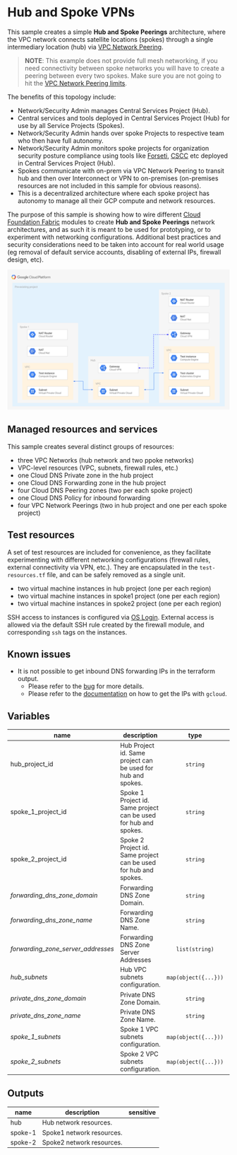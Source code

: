 # Hub and Spoke VPNs

This sample creates a simple **Hub and Spoke Peerings** architecture, where the VPC network connects satellite locations (spokes) through a single intermediary location (hub) via [VPC Network Peering](https://cloud.google.com/vpc/docs/vpc-peering). 
> **NOTE**: This example does not provide full mesh networking, if you need connectivity between spoke networks you will have to create a peering between every two spokes. Make sure you are not going to hit the [VPC Network Peering limits](https://cloud.google.com/vpc/docs/quota#vpc-peering). 

The benefits of this topology include:

- Network/Security Admin manages Central Services Project (Hub).
- Central services and tools deployed in Central Services Project (Hub) for use by all Service Projects (Spokes).
- Network/Security Admin hands over spoke Projects to respective team who then have full autonomy.
- Network/Security Admin monitors spoke projects for organization security posture compliance using tools like [Forseti](https://forsetisecurity.org/), [CSCC](https://cloud.google.com/security-command-center/) etc deployed in Central Services Project (Hub).
- Spokes communicate with on-prem via VPC Network Peering to transit hub and then over Interconnect or VPN to on-premises (on-premises resources are not included in this sample for obvious reasons).
- This is a decentralized architecture where each spoke project has autonomy to manage all their GCP compute and network resources.

The purpose of this sample is showing how to wire different [Cloud Foundation Fabric](https://github.com/search?q=topic%3Acft-fabric+org%3Aterraform-google-modules&type=Repositories) modules to create **Hub and Spoke Peerings** network architectures, and as such it is meant to be used for prototyping, or to experiment with networking configurations. Additional best practices and security considerations need to be taken into account for real world usage (eg removal of default service accounts, disabling of external IPs, firewall design, etc).


![High-level diagram](diagram.png "High-level diagram")

## Managed resources and services

This sample creates several distinct groups of resources:

- three VPC Networks (hub network and two ppoke networks)
- VPC-level resources (VPC, subnets, firewall rules, etc.)
- one Cloud DNS Private zone in the hub project
- one Cloud DNS Forwarding zone in the hub project
- four Cloud DNS Peering zones (two per each spoke project)
- one Cloud DNS Policy for inbound forwarding
- four VPC Network Peerings (two in hub project and one per each spoke project)

## Test resources

A set of test resources are included for convenience, as they facilitate experimenting with different networking configurations (firewall rules, external connectivity via VPN, etc.). They are encapsulated in the `test-resources.tf` file, and can be safely removed as a single unit.

- two virtual machine instances in hub project (one per each region) 
- two virtual machine instances in spoke1 project (one per each region) 
- two virtual machine instances in spoke2 project (one per each region) 

SSH access to instances is configured via [OS Login](https://cloud.google.com/compute/docs/oslogin/). External access is allowed via the default SSH rule created by the firewall module, and corresponding `ssh` tags on the instances.

## Known issues
 - It is not possible to get inbound DNS forwarding IPs in the terraform output.
   -  Please refer to the [bug](https://github.com/terraform-providers/terraform-provider-google/issues/3753) for more details.
   -  Please refer to the [documentation](https://cloud.google.com/dns/zones/#creating_a_dns_policy_that_enables_inbound_dns_forwarding) on how to get the IPs with `gcloud`.

<!-- BEGIN TFDOC -->
## Variables

| name | description | type | required | default |
|---|---|:---: |:---:|:---:|
| hub_project_id | Hub Project id. Same project can be used for hub and spokes. | <code title="">string</code> | ✓ |  |
| spoke_1_project_id | Spoke 1 Project id. Same project can be used for hub and spokes. | <code title="">string</code> | ✓ |  |
| spoke_2_project_id | Spoke 2 Project id. Same project can be used for hub and spokes. | <code title="">string</code> | ✓ |  |
| *forwarding_dns_zone_domain* | Forwarding DNS Zone Domain. | <code title="">string</code> |  | <code title="">on-prem.local.</code> |
| *forwarding_dns_zone_name* | Forwarding DNS Zone Name. | <code title="">string</code> |  | <code title="">on-prem-local</code> |
| *forwarding_zone_server_addresses* | Forwarding DNS Zone Server Addresses | <code title="list&#40;string&#41;">list(string)</code> |  | <code title="">["8.8.8.8", "8.8.4.4"]</code> |
| *hub_subnets* | Hub VPC subnets configuration. | <code title="map&#40;object&#40;&#123;&#10;ip_cidr_range &#61; string&#10;region        &#61; string&#10;&#125;&#41;&#41;">map(object({...}))</code> |  | <code title="&#123;&#10;hub-subnet-a &#61; &#123;&#10;ip_cidr_range &#61; &#34;10.10.10.0&#47;24&#34;&#10;region        &#61; &#34;europe-west1&#34;&#10;&#125;&#10;hub-subnet-b &#61; &#123;&#10;ip_cidr_range &#61; &#34;10.10.20.0&#47;24&#34;&#10;region        &#61; &#34;europe-west2&#34;&#10;&#125;&#10;&#125;">...</code> |
| *private_dns_zone_domain* | Private DNS Zone Domain. | <code title="">string</code> |  | <code title="">gcp.local.</code> |
| *private_dns_zone_name* | Private DNS Zone Name. | <code title="">string</code> |  | <code title="">gcp-local</code> |
| *spoke_1_subnets* | Spoke 1 VPC subnets configuration. | <code title="map&#40;object&#40;&#123;&#10;ip_cidr_range &#61; string&#10;region        &#61; string&#10;&#125;&#41;&#41;">map(object({...}))</code> |  | <code title="&#123;&#10;spoke-1-subnet-a &#61; &#123;&#10;ip_cidr_range &#61; &#34;10.20.10.0&#47;24&#34;&#10;region        &#61; &#34;europe-west1&#34;&#10;&#125;&#10;spoke-1-subnet-b &#61; &#123;&#10;ip_cidr_range &#61; &#34;10.20.20.0&#47;24&#34;&#10;region        &#61; &#34;europe-west2&#34;&#10;&#125;&#10;&#125;">...</code> |
| *spoke_2_subnets* | Spoke 2 VPC subnets configuration. | <code title="map&#40;object&#40;&#123;&#10;ip_cidr_range &#61; string&#10;region        &#61; string&#10;&#125;&#41;&#41;">map(object({...}))</code> |  | <code title="&#123;&#10;spoke-2-subnet-a &#61; &#123;&#10;ip_cidr_range &#61; &#34;10.30.10.0&#47;24&#34;&#10;region        &#61; &#34;europe-west1&#34;&#10;&#125;&#10;spoke-2-subnet-b &#61; &#123;&#10;ip_cidr_range &#61; &#34;10.30.20.0&#47;24&#34;&#10;region        &#61; &#34;europe-west2&#34;&#10;&#125;&#10;&#125;">...</code> |

## Outputs

| name | description | sensitive |
|---|---|:---:|
| hub | Hub network resources. |  |
| spoke-1 | Spoke1 network resources. |  |
| spoke-2 | Spoke2 network resources. |  |
<!-- END TFDOC -->